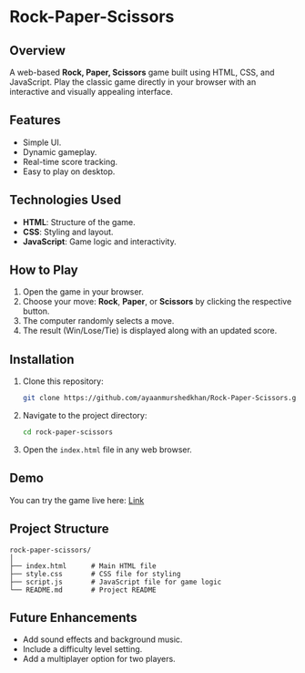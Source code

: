 # Rock-Paper-Scissors

## Overview
A web-based **Rock, Paper, Scissors** game built using HTML, CSS, and JavaScript. Play the classic game directly in your browser with an interactive and visually appealing interface.

## Features
- Simple UI.
- Dynamic gameplay.
- Real-time score tracking.
- Easy to play on desktop.

## Technologies Used
- **HTML**: Structure of the game.
- **CSS**: Styling and layout.
- **JavaScript**: Game logic and interactivity.

## How to Play
1. Open the game in your browser.
2. Choose your move: **Rock**, **Paper**, or **Scissors** by clicking the respective button.
3. The computer randomly selects a move.
4. The result (Win/Lose/Tie) is displayed along with an updated score.

## Installation
1. Clone this repository:
   ```bash
   git clone https://github.com/ayaanmurshedkhan/Rock-Paper-Scissors.git
   ```
2. Navigate to the project directory:
   ```bash
   cd rock-paper-scissors
   ```
3. Open the `index.html` file in any web browser.

## Demo
You can try the game live here: [Link](https://enginerror.github.io/Rock-Paper-Scissors/)

## Project Structure
```
rock-paper-scissors/
│
├── index.html      # Main HTML file
├── style.css       # CSS file for styling
├── script.js       # JavaScript file for game logic
└── README.md       # Project README
```

## Future Enhancements
- Add sound effects and background music.
- Include a difficulty level setting.
- Add a multiplayer option for two players.

